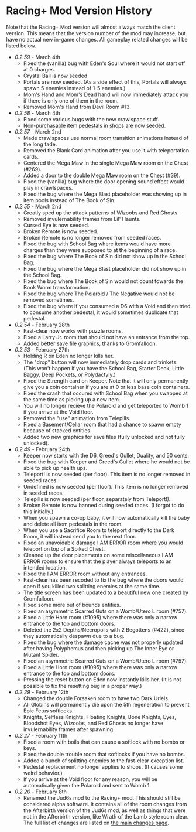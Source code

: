 # Racing+ Mod Version History

Note that the Racing+ Mod version will almost always match the client version. This means that the version number of the mod may increase, but have no actual new in-game changes. All gameplay related changes will be listed below.

* *0.2.59* - March 4th
  * Fixed the (vanilla) bug with Eden's Soul where it would not start off at 0 charges.
  * Crystal Ball is now seeded.
  * Portals are now seeded. (As a side effect of this, Portals will always spawn 5 enemies instead of 1-5 enemies.)
  * Mom's Hand and Mom's Dead hand will now immediately attack you if there is only one of them in the room.
  * Removed Mom's Hand from Devil Room #13.
* *0.2.58* - March 4th
  * Fixed some various bugs with the new crawlspace stuff.
  * Non-purchasable item pedestals in shops are now seeded.
* *0.2.57* - March 2nd
  * Made crawlspaces use normal room transition animations instead of the long fade.
  * Removed the Blank Card animation after you use it with teleportation cards.
  * Centered the Mega Maw in the single Mega Maw room on the Chest (#269).
  * Added a door to the double Mega Maw room on the Chest (#39).
  * Fixed the (vanilla) bug where the door opening sound effect would play in crawlspaces.
  * Fixed the bug where the Mega Blast placeholder was showing up in item pools instead of The Book of Sin.
* *0.2.55* - March 2nd
  * Greatly sped up the attack patterns of Wizoobs and Red Ghosts.
  * Removed invulernability frames from Lil' Haunts.
  * Cursed Eye is now seeded.
  * Broken Remote is now seeded.
  * Broken Remote is no longer removed from seeded races.
  * Fixed the bug with School Bag where items would have more charges than they were supposed to at the beginning of a race.
  * Fixed the bug where The Book of Sin did not show up in the School Bag.
  * Fixed the bug where the Mega Blast placeholder did not show up in the School Bag.
  * Fixed the bug where The Book of Sin would not count towards the Book Worm transformation.
  * Fixed the bug where The Polaroid / The Negative would not be removed sometimes.
  * Fixed the bug where if you consumed a D6 with a Void and then tried to consume another pedestal, it would sometimes duplicate that pedestal.
* *0.2.54* - February 28th
  * Fast-clear now works with puzzle rooms.
  * Fixed a Larry Jr. room that should not have an entrance from the top.
  * Added better save file graphics, thanks to Gromfalloon.
* *0.2.53* - February 27th
  * Holding R on Eden no longer kills her.
  * The "drop" button will now immediately drop cards and trinkets. (This won't happen if you have the School Bag, Starter Deck, Little Baggy, Deep Pockets, or Polydactyly.)
  * Fixed the Strength card on Keeper. Note that it will only permanently give you a coin container if you are at 0 or less base coin containers.
  * Fixed the crash that occured with School Bag when you swapped at the same time as picking up a new item.
  * You will no longer recieve the Polaroid and get teleported to Womb 1 if you arrive at the Void floor.
  * Removed the "use" animation from Telepills.
  * Fixed a Basement/Cellar room that had a chance to spawn empty because of stacked entities.
  * Added two new graphics for save files (fully unlocked and not fully unlocked).
* *0.2.49* - February 24th
  * Keeper now starts with the D6, Greed's Gullet, Duality, and 50 cents.
  * Fixed the bug with Keeper and Greed's Gullet where he would not be able to pick up health ups.
  * Teleport! is now seeded (per floor). This item is no longer removed in seeded races.
  * Undefined is now seeded (per floor). This item is no longer removed in seeded races.
  * Telepills is now seeded (per floor, separately from Teleport!).
  * Broken Remote is now banned during seeded races. (I forgot to do this initially.)
  * When you spawn a co-op baby, it will now automatically kill the baby and delete all item pedestals in the room.
  * When you use a Sacrifice Room to teleport directly to the Dark Room, it will instead send you to the next floor.
  * Fixed an unavoidable damage I AM ERROR room where you would teleport on top of a Spiked Chest.
  * Cleaned up the door placements on some miscellaneous I AM ERROR rooms to ensure that the player always teleports to an intended location.
  * Fixed the I AM ERROR room without any entrances.
  * Fast-clear has been recoded to fix the bug where the doors would open if you killed two splitting enemies at the same time.
  * The title screen has been updated to a beautiful new one created by Gromfalloon.
  * Fixed some more out of bounds entities.
  * Fixed an asymmetric Scarred Guts on a Womb/Utero L room (#757).
  * Fixed a Little Horn room (#1095) where there was only a narrow entrance to the top and bottom doors.
  * Deleted the 2x2 Depths/Necropolis with 2 Begottens (#422), since they automatically despawn due to a bug.
  * Fixed the bug where the damage cache was not properly updated after having Polyphemus and then picking up The Inner Eye or Mutant Spider.
  * Fixed an asymmetric Scarred Guts on a Womb/Utero L room (#757).
  * Fixed a Little Horn room (#1095) where there was only a narrow entrance to the top and bottom doors.
  * Pressing the reset button on Eden now instantly kills her. (It is not possible to fix the resetting bug in a proper way.)
* *0.2.29* - February 12th
  * Changed the double Forsaken room to have two Dark Uriels.
  * All Globins will permanently die upon the 5th regeneration to prevent Epic Fetus softlocks.
  * Knights, Selfless Knights, Floating Knights, Bone Knights, Eyes, Bloodshot Eyes, Wizoobs, and Red Ghosts no longer have invulernability frames after spawning.
* *0.2.27* - February 11th
  * Fixed a room with boils that can cause a softlock with no bombs or keys.
  * Fixed the double trouble room that softlocks if you have no bombs.
  * Added a bunch of splitting enemies to the fast-clear exception list.
  * Pedestal replacement no longer applies to shops. (It causes some weird behavior.)
  * If you arrive at the Void floor for any reason, you will be automatically given the Polaroid and sent to Womb 1.
* *0.2.20* - February 8th
  * Renamed the Jud6s mod to the Racing+ mod. This should still be considered alpha software. It contains all of the room changes from the Afterbirth version of the Jud6s mod, as well as things that were not in the Afterbirth version, like Wrath of the Lamb style room clear. The full list of changes are listed on [the main changes page](https://github.com/Zamiell/isaac-racing-mod/blob/master/CHANGES.md).
